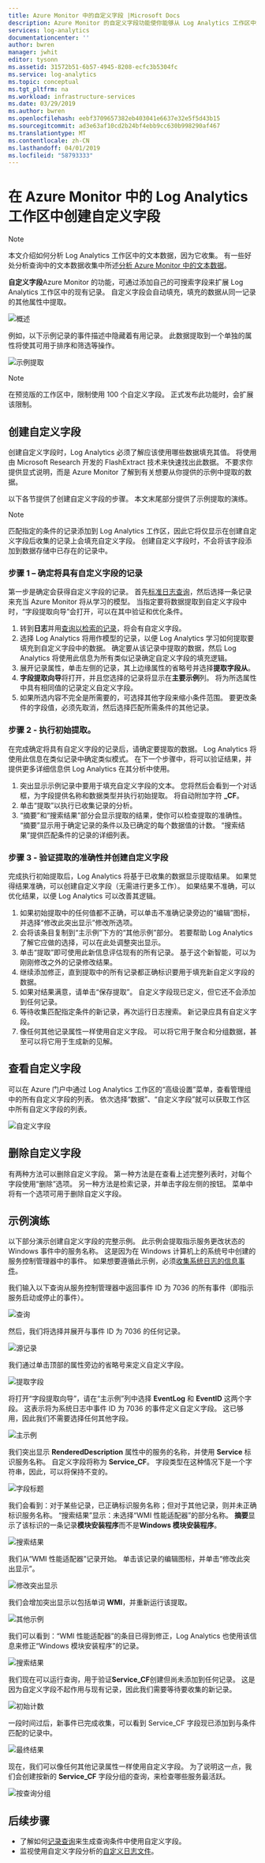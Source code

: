 ```yaml
---
title: Azure Monitor 中的自定义字段 |Microsoft Docs
description: Azure Monitor 的自定义字段功能使你能够从 Log Analytics 工作区中添加到已收集记录的属性的记录创建你自己的可搜索字段。  本文介绍了创建自定义字段的过程，并通过示例事件提供详细的演练。
services: log-analytics
documentationcenter: ''
author: bwren
manager: jwhit
editor: tysonn
ms.assetid: 31572b51-6b57-4945-8208-ecfc3b5304fc
ms.service: log-analytics
ms.topic: conceptual
ms.tgt_pltfrm: na
ms.workload: infrastructure-services
ms.date: 03/29/2019
ms.author: bwren
ms.openlocfilehash: eebf3709657382eb403041e6637e32e5f5d43b15
ms.sourcegitcommit: ad3e63af10cd2b24bf4ebb9cc630b998290af467
ms.translationtype: MT
ms.contentlocale: zh-CN
ms.lasthandoff: 04/01/2019
ms.locfileid: "58793333"
---
```

# <a name="create-custom-fields-in-a-log-analytics-workspace-in-azure-monitor"></a>在 Azure Monitor 中的 Log Analytics 工作区中创建自定义字段

> [!NOTE]
> 本文介绍如何分析 Log Analytics 工作区中的文本数据，因为它收集。 有一些好处分析查询中的文本数据收集中所述[分析 Azure Monitor 中的文本数据](../log-query/parse-text.md)。

**自定义字段**Azure Monitor 的功能，可通过添加自己的可搜索字段来扩展 Log Analytics 工作区中的现有记录。  自定义字段会自动填充，填充的数据从同一记录的其他属性中提取。

![概述](media/custom-fields/overview.png)

例如，以下示例记录的事件描述中隐藏着有用记录。 此数据提取到一个单独的属性将使其可用于排序和筛选等操作。

![示例提取](media/custom-fields/sample-extract.png)

> [!NOTE]
> 在预览版的工作区中，限制使用 100 个自定义字段。  正式发布此功能时，会扩展该限制。

## <a name="creating-a-custom-field"></a>创建自定义字段
创建自定义字段时，Log Analytics 必须了解应该使用哪些数据填充其值。  将使用由 Microsoft Research 开发的 FlashExtract 技术来快速找出此数据。  不要求你提供显式说明，而是 Azure Monitor 了解到有关想要从你提供的示例中提取的数据。

以下各节提供了创建自定义字段的步骤。  本文末尾部分提供了示例提取的演练。

> [!NOTE]
> 匹配指定的条件的记录添加到 Log Analytics 工作区，因此它将仅显示在创建自定义字段后收集的记录上会填充自定义字段。  创建自定义字段时，不会将该字段添加到数据存储中已存在的记录中。
> 

### <a name="step-1--identify-records-that-will-have-the-custom-field"></a>步骤 1 – 确定将具有自定义字段的记录
第一步是确定会获得自定义字段的记录。  首先[标准日志查询](../log-query/log-query-overview.md)，然后选择一条记录来充当 Azure Monitor 将从学习的模型。  当指定要将数据提取到自定义字段中时，“字段提取向导”会打开，可以在其中验证和优化条件。

1. 转到**日志**并用[查询以检索的记录](../log-query/log-query-overview.md)，将会有自定义字段。
2. 选择 Log Analytics 将用作模型的记录，以便 Log Analytics 学习如何提取要填充到自定义字段中的数据。  确定要从该记录中提取的数据，然后 Log Analytics 将使用此信息为所有类似记录确定自定义字段的填充逻辑。
3. 展开记录属性，单击左侧的记录，其上边缘属性的省略号并选择**提取字段从**。
4. **字段提取向导**将打开，并且您选择的记录将显示在**主要示例**列。  将为所选属性中具有相同值的记录定义自定义字段。  
5. 如果所选内容不完全是所需要的，可选择其他字段来缩小条件范围。  要更改条件的字段值，必须先取消，然后选择匹配所需条件的其他记录。

### <a name="step-2---perform-initial-extract"></a>步骤 2 - 执行初始提取。
在完成确定将具有自定义字段的记录后，请确定要提取的数据。  Log Analytics 将使用此信息在类似记录中确定类似模式。  在下一个步骤中，将可以验证结果，并提供更多详细信息供 Log Analytics 在其分析中使用。

1. 突出显示示例记录中要用于填充自定义字段的文本。  您将然后会看到一个对话框，为字段提供名称和数据类型并执行初始提取。  将自动附加字符 **\_CF**。
2. 单击“提取”以执行已收集记录的分析。  
3. “摘要”和“搜索结果”部分会显示提取的结果，使你可以检查提取的准确性。  “摘要”显示用于确定记录的条件以及已确定的每个数据值的计数。  “搜索结果”提供匹配条件的记录的详细列表。

### <a name="step-3--verify-accuracy-of-the-extract-and-create-custom-field"></a>步骤 3 - 验证提取的准确性并创建自定义字段
完成执行初始提取后，Log Analytics 将基于已收集的数据显示提取结果。  如果觉得结果准确，可以创建自定义字段（无需进行更多工作）。  如果结果不准确，可以优化结果，以便 Log Analytics 可以改善其逻辑。

1. 如果初始提取中的任何值都不正确，可以单击不准确记录旁边的“编辑”图标，并选择“修改此突出显示”修改所选项。
2. 会将该条目复制到“主示例”下方的“其他示例”部分。  若要帮助 Log Analytics 了解它应做的选择，可以在此处调整突出显示。
3. 单击“提取”即可使用此新信息评估现有的所有记录。  基于这个新智能，可以为刚刚修改之外的记录修改结果。
4. 继续添加修正，直到提取中的所有记录都正确标识要用于填充新自定义字段的数据。
5. 如果对结果满意，请单击“保存提取”。  自定义字段现已定义，但它还不会添加到任何记录。
6. 等待收集匹配指定条件的新记录，再次运行日志搜索。 新记录应具有自定义字段。
7. 像任何其他记录属性一样使用自定义字段。  可以将它用于聚合和分组数据，甚至可以将它用于生成新的见解。

## <a name="viewing-custom-fields"></a>查看自定义字段
可以在 Azure 门户中通过 Log Analytics 工作区的“高级设置”菜单，查看管理组中的所有自定义字段的列表。  依次选择“数据”、“自定义字段”就可以获取工作区中所有自定义字段的列表。  

![自定义字段](media/custom-fields/list.png)

## <a name="removing-a-custom-field"></a>删除自定义字段
有两种方法可以删除自定义字段。  第一种方法是在查看上述完整列表时，对每个字段使用“删除”选项。  另一种方法是检索记录，并单击字段左侧的按钮。  菜单中将有一个选项可用于删除自定义字段。

## <a name="sample-walkthrough"></a>示例演练
以下部分演示创建自定义字段的完整示例。  此示例会提取指示服务更改状态的 Windows 事件中的服务名称。  这是因为在 Windows 计算机上的系统号中创建的服务控制管理器中的事件。  如果想要遵循此示例，必须[收集系统日志的信息事件](data-sources-windows-events.md)。

我们输入以下查询从服务控制管理器中返回事件 ID 为 7036 的所有事件（即指示服务启动或停止的事件）。

![查询](media/custom-fields/query.png)

然后，我们将选择并展开与事件 ID 为 7036 的任何记录。

![源记录](media/custom-fields/source-record.png)

我们通过单击顶部的属性旁边的省略号来定义自定义字段。

![提取字段](media/custom-fields/extract-fields.png)

将打开“字段提取向导”，请在“主示例”列中选择 **EventLog** 和 **EventID** 这两个字段。  这表示将为系统日志中事件 ID 为 7036 的事件定义自定义字段。  这已够用，因此我们不需要选择任何其他字段。

![主示例](media/custom-fields/main-example.png)

我们突出显示 **RenderedDescription** 属性中的服务的名称，并使用 **Service** 标识服务名称。  自定义字段将称为 **Service_CF**。 字段类型在这种情况下是一个字符串，因此，可以将保持不变的。

![字段标题](media/custom-fields/field-title.png)

我们会看到：对于某些记录，已正确标识服务名称；但对于其他记录，则并未正确标识服务名称。   “搜索结果”显示：未选择“WMI 性能适配器”的部分名称。  **摘要**显示了该标识的一条记录**模块安装程序**而不是**Windows 模块安装程序**。  

![搜索结果](media/custom-fields/search-results-01.png)

我们从“WMI 性能适配器”记录开始。  单击该记录的编辑图标，并单击“修改此突出显示”。  

![修改突出显示](media/custom-fields/modify-highlight.png)

我们会增加突出显示以包括单词 **WMI**，并重新运行该提取。  

![其他示例](media/custom-fields/additional-example-01.png)

我们可以看到：“WMI 性能适配器”的条目已得到修正，Log Analytics 也使用该信息来修正“Windows 模块安装程序”的记录。

![搜索结果](media/custom-fields/search-results-02.png)

我们现在可以运行查询，用于验证**Service_CF**创建但尚未添加到任何记录。 这是因为自定义字段不起作用与现有记录，因此我们需要等待要收集的新记录。

![初始计数](media/custom-fields/initial-count.png)

一段时间过后，新事件已完成收集，可以看到 Service_CF 字段现已添加到与条件匹配的记录中。

![最终结果](media/custom-fields/final-results.png)

现在，我们可以像任何其他记录属性一样使用自定义字段。  为了说明这一点，我们会创建按新的 **Service_CF** 字段分组的查询，来检查哪些服务最活跃。

![按查询分组](media/custom-fields/query-group.png)

## <a name="next-steps"></a>后续步骤
* 了解如何[记录查询](../log-query/log-query-overview.md)来生成查询条件中使用自定义字段。
* 监视使用自定义字段分析的[自定义日志文件](data-sources-custom-logs.md)。

